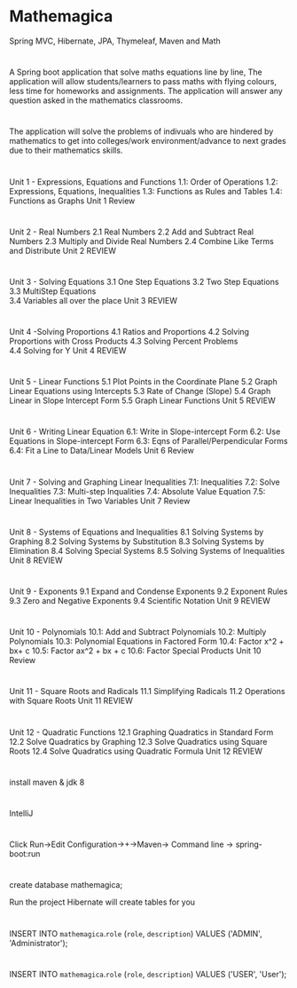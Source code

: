 # Mathemagica
Spring MVC, Hibernate, JPA, Thymeleaf, Maven and Math

#
A Spring boot application that solve maths equations line by line, 
The application will allow students/learners to pass maths with flying colours,
less time for homeworks and assignments. The application will answer any question asked in the
mathematics classrooms.
#
The application will solve the problems of indivuals who are hindered by mathematics to get into colleges/work environment/advance to next grades due to their mathematics skills.

#
Unit 1 - Expressions, Equations and Functions
        1.1: Order of Operations 
        1.2:  Expressions, Equations, Inequalities
        1.3:  Functions as Rules and Tables                             1.4: Functions as Graphs
        Unit 1 Review

#
Unit 2 - Real Numbers
        2.1 Real Numbers
        2.2 Add and Subtract Real Numbers
        2.3 Multiply and Divide Real Numbers
        2.4 Combine Like Terms and Distribute
        Unit 2 REVIEW

#
Unit 3 - Solving Equations
        3.1  One Step Equations
        3.2  Two Step Equations
        3.3  MultiStep Equations          
          3.4   Variables all over the place
        Unit 3 REVIEW

#
Unit 4 -Solving Proportions
        4.1  Ratios and Proportions
        4.2  Solving Proportions with Cross Products
        4.3  Solving Percent Problems          
        4.4  Solving for Y
        Unit 4 REVIEW

#
Unit 5 - Linear Functions
        5.1 Plot Points in the Coordinate Plane
        5.2  Graph Linear Equations using Intercepts
        5.3 Rate of Change (Slope)
        5.4 Graph Linear in Slope Intercept Form
        5.5  Graph Linear Functions 
        Unit 5 REVIEW
 #
 Unit 6 - Writing Linear Equation                                    6.1:  Write in Slope-intercept Form
         6.2:  Use Equations in Slope-intercept Form
         6.3:  Eqns of Parallel/Perpendicular Forms
         6.4:  Fit a Line to Data/Linear Models
         Unit 6 Review
#
Unit 7 - Solving and Graphing Linear Inequalities
        7.1: Inequalities
        7.2: Solve Inequalities
        7.3: Multi-step Inqualities
        7.4: Absolute Value Equation
        7.5: Linear Inequalities in Two Variables
        Unit 7 Review
#
Unit 8 - Systems of Equations and Inequalities
        8.1  Solving Systems by Graphing
        8.2  Solving Systems by Substitution
        8.3  Solving Systems by Elimination
        8.4  Solving Special Systems
        8.5  Solving Systems of Inequalities
        Unit 8 REVIEW
        
#
Unit 9 - Exponents
        9.1  Expand and Condense Exponents
        9.2  Exponent Rules
        9.3  Zero and Negative Exponents
        9.4  Scientific Notation
        Unit 9 REVIEW
        
#
Unit 10 - Polynomials
        10.1:  Add and Subtract Polynomials
        10.2:  Multiply Polynomials
        10.3:  Polynomial Equations in Factored Form
        10.4:  Factor x^2 + bx+ c
        10.5:  Factor ax^2 + bx + c
        10.6:  Factor Special Products
        Unit 10 Review
        
#
Unit 11 - Square Roots and Radicals
        11.1  Simplifying Radicals
        11.2  Operations with Square Roots
        Unit 11 REVIEW
        
#
Unit 12 - Quadratic Functions
        12.1  Graphing Quadratics in Standard Form
        12.2  Solve Quadratics by Graphing
        12.3  Solve Quadratics using Square Roots
        12.4  Solve Quadratics using Quadratic Formula
        Unit 12 REVIEW

#
install maven & jdk 8

#
IntelliJ

#
Click Run->Edit Configuration->+->Maven->
Command line -> spring-boot:run

#
create database mathemagica;

Run the project
Hibernate will create tables for you
#
INSERT INTO `mathemagica`.`role` (`role`, `description`) VALUES ('ADMIN', 'Administrator');
#
INSERT INTO `mathemagica`.`role` (`role`, `description`) VALUES ('USER', 'User');
